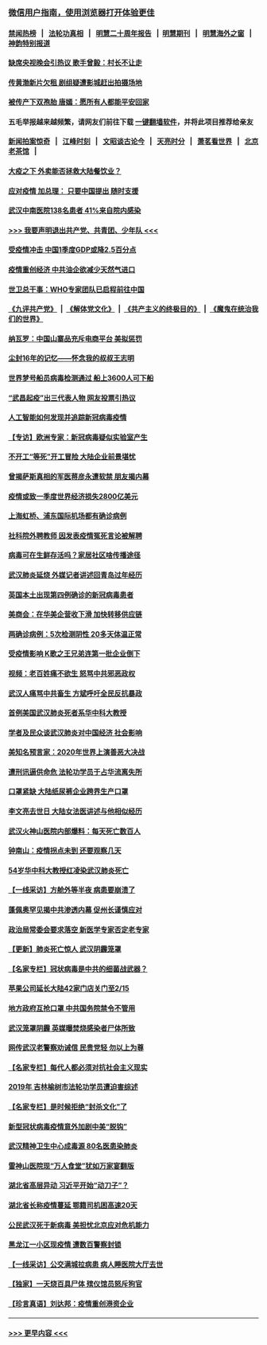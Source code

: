 ### [微信用户指南，使用浏览器打开体验更佳](https://github.com/gfw-breaker/banned-news1/blob/master/indexes/wechat-guide.md?t=0)
#### [禁闻热榜](热点新闻.md?t=0)  &nbsp;&nbsp;|&nbsp;&nbsp; [法轮功真相](https://github.com/gfw-breaker/truth/blob/master/README.md?t=0) &nbsp;&nbsp;|&nbsp;&nbsp; [明慧二十周年报告](https://github.com/gfw-breaker/mh-reports/blob/master/README.md?t=0) &nbsp;&nbsp;|&nbsp;&nbsp;[明慧期刊](https://github.com/gfw-breaker/mh-qikan) &nbsp;&nbsp;|&nbsp;&nbsp; [明慧海外之窗](https://github.com/gfw-breaker/mh-news/blob/master/README.md?t=0) &nbsp;&nbsp;|&nbsp;&nbsp; [神韵特别报道](https://github.com/gfw-breaker/mh-news/blob/master/shenyun.md?t=0)
#### [缺席央视晚会引热议 歌手曾毅：村长不让走](../pages/nsc413/n11856280.md?t=02100944) 
#### [传黄渤新片欠租 剧组疑遭影城赶出拍摄场地](../pages/nsc413/n11856400.md?t=02100944) 
#### [被传产下双孢胎 唐嫣：愿所有人都能平安回家](../pages/nsc413/n11856505.md?t=02100944) 
#### 五毛举报越来越频繁，请网友们前往下载 [一键翻墙软件](https://github.com/gfw-breaker/ssr-accounts)，并将此项目推荐给亲友
#### [新闻拍案惊奇](https://github.com/gfw-breaker/banned-news1/blob/master/pages/link4.md) &nbsp;&nbsp;|&nbsp;&nbsp; [江峰时刻](https://github.com/gfw-breaker/banned-news1/blob/master/pages/link4.md) &nbsp;&nbsp;|&nbsp;&nbsp; [文昭谈古论今](https://github.com/gfw-breaker/banned-news1/blob/master/pages/link4.md) &nbsp;&nbsp;|&nbsp;&nbsp; [天亮时分](https://github.com/gfw-breaker/banned-news1/blob/master/pages/link4.md) &nbsp;&nbsp;|&nbsp;&nbsp; [萧茗看世界](https://github.com/gfw-breaker/banned-news1/blob/master/pages/link4.md) &nbsp;&nbsp;|&nbsp;&nbsp; [北京老茶馆](https://github.com/gfw-breaker/banned-news1/blob/master/pages/link4.md) &nbsp;&nbsp;|&nbsp;&nbsp; 
#### [大疫之下 外卖能否拯救大陆餐饮业？](../pages/nsc413/n11856686.md?t=02100944) 
#### [应对疫情 加总理： 只要中国提出 随时支援](../pages/nsc413/n11856600.md?t=02100944) 
#### [武汉中南医院138名患者 41%来自院内感染](../pages/nsc413/n11856688.md?t=02100944) 
#### [>>> 我要声明退出共产党、共青团、少年队 <<<](https://github.com/begood0513/goodnews/blob/master/quit/letter.md) 
#### [受疫情冲击 中国1季度GDP或降2.5百分点](../pages/nsc413/n11856571.md?t=02100944) 
#### [疫情重创经济 中共油企欲减少天然气进口](../pages/nsc413/n11856437.md?t=02100944) 
#### [世卫总干事：WHO专家团队已启程前往中国](../pages/nsc413/n11856612.md?t=02100944) 
#### [《九评共产党》](https://github.com/begood0513/9ping.md/blob/master/README.md) &nbsp;|&nbsp; [《解体党文化》](../../../../jtdwh.md/blob/master/README.md)  &nbsp;|&nbsp; [《共产主义的终极目的》](../../../../gczydzjmd.md/blob/master/README.md) &nbsp;|&nbsp; [《魔鬼在统治我们的世界》](../../../../mgztzwmdsj.md/blob/master/README.md) 
#### [纳瓦罗：中国山寨品充斥电商平台 美拟惩罚](../pages/nsc413/n11856440.md?t=02100944) 
#### [尘封16年的记忆——怀念我的叔叔王志明](../pages/nsc413/n11856459.md?t=02100944) 
#### [世界梦号船员病毒检测通过 船上3600人可下船](../pages/nsc413/n11856520.md?t=02100944) 
#### [“武昌起疫”出三代表人物 网友投票引热议](../pages/nsc413/n11856402.md?t=02100944) 
#### [人工智能如何发现并追踪新冠病毒疫情](../pages/nsc413/n11856398.md?t=02100944) 
#### [【专访】欧洲专家：新冠病毒疑似实验室产生](../pages/nsc413/n11856378.md?t=02100944) 
#### [不开工“等死”开工冒险 大陆企业前景堪忧](../pages/nsc413/n11856312.md?t=02100944) 
#### [曾揭萨斯真相的军医蒋彦永遭软禁 朋友揭内幕](../pages/nsc413/n11856342.md?t=02100944) 
#### [疫情或致一季度世界经济损失2800亿美元](../pages/nsc413/n11855639.md?t=02100944) 
#### [上海虹桥、浦东国际机场都有确诊病例](../pages/nsc413/n11856262.md?t=02100944) 
#### [社科院外聘教师 因发表疫情冤死言论被解聘](../pages/nsc413/n11856129.md?t=02100944) 
#### [病毒可在生鲜存活吗？家居社区啥传播途径](../pages/nsc413/n11856279.md?t=02100944) 
#### [武汉肺炎延烧 外媒记者讲述回青岛过年经历](../pages/nsc413/n11856159.md?t=02100944) 
#### [英国本土出现第四例确诊的新冠病毒患者](../pages/nsc413/n11855930.md?t=02100944) 
#### [美商会：在华美企营收下滑 加快转移供应链](../pages/nsc413/n11855334.md?t=02100944) 
#### [两确诊病例：5次检测阴性 20多天体温正常](../pages/nsc413/n11855576.md?t=02100944) 
#### [受疫情影响 K歌之王兄弟连第一批企业倒下](../pages/nsc413/n11855001.md?t=02100944) 
#### [视频：老百姓痛不欲生 怒骂中共邪恶政权](../pages/nsc413/n11855080.md?t=02100944) 
#### [武汉人痛骂中共畜生 方斌呼吁全民反抗暴政](../pages/nsc413/n11855386.md?t=02100944) 
#### [首例美国武汉肺炎死者系华中科大教授](../pages/nsc413/n11855500.md?t=02100944) 
#### [学者及民众谈武汉肺炎对中国经济 社会影响](../pages/nsc413/n11855475.md?t=02100944) 
#### [美知名预言家：2020年世界上演善恶大决战](../pages/nsc413/n11855418.md?t=02100944) 
#### [遭刑讯逼供命危 法轮功学员于占华流离失所](../pages/nsc413/n11853979.md?t=02100944) 
#### [口罩紧缺 大陆纸尿裤企业跨界生产口罩](../pages/nsc413/n11854879.md?t=02100944) 
#### [李文亮去世日 大陆女法医讲述与他相似经历](../pages/nsc413/n11855213.md?t=02100944) 
#### [武汉火神山医院内部爆料：每天死亡数百人](../pages/nsc413/n11855017.md?t=02100944) 
#### [钟南山：疫情拐点未到 还要观察几天](../pages/nsc413/n11854504.md?t=02100944) 
#### [54岁华中科大教授红凌染武汉肺炎死亡](../pages/nsc413/n11854889.md?t=02100944) 
#### [【一线采访】方舱外等半夜 病患要崩溃了](../pages/nsc413/n11854786.md?t=02100944) 
#### [蓬佩奥罕见揭中共渗透内幕 促州长谨慎应对](../pages/nsc413/n11854685.md?t=02100944) 
#### [政治局常委会要求落空 新医学专家否定老专家](../pages/nsc413/n11852540.md?t=02100944) 
#### [【更新】肺炎死亡惊人 武汉阴霾笼罩](../pages/nsc413/n11801312.md?t=02100944) 
#### [【名家专栏】冠状病毒是中共的细菌战武器？](../pages/nsc413/n11854546.md?t=02100944) 
#### [苹果公司延长大陆42家门店关门至2/15](../pages/nsc413/n11854605.md?t=02100944) 
#### [地方政府互抢口罩 中共国务院禁令不管用](../pages/nsc413/n11854459.md?t=02100944) 
#### [武汉笼罩阴霾 英媒曝焚烧感染者尸体所致](../pages/nsc413/n11854482.md?t=02100944) 
#### [网传武汉老警察劝诫信 民贵党轻 勿以上为尊](../pages/nsc413/n11854494.md?t=02100944) 
#### [【名家专栏】每代人都必须对抗社会主义现实](../pages/nsc413/n11831412.md?t=02100944) 
#### [2019年 吉林榆树市法轮功学员遭迫害综述](../pages/nsc413/n11849574.md?t=02100944) 
#### [【名家专栏】是时候拒绝“封杀文化”了](../pages/nsc413/n11814093.md?t=02100944) 
#### [新型冠状病毒疫情意外加剧中美“脱钩”](../pages/nsc413/n11854475.md?t=02100944) 
#### [武汉精神卫生中心成毒源 80名医患染肺炎](../pages/nsc413/n11854415.md?t=02100944) 
#### [雷神山医院现“万人食堂”犹如万家宴翻版](../pages/nsc413/n11854454.md?t=02100944) 
#### [湖北省高层异动 习近平开始“动刀子”？](../pages/nsc413/n11854313.md?t=02100944) 
#### [湖北省长称疫情蔓延 鄂籍司机困高速20天](../pages/nsc413/n11854382.md?t=02100944) 
#### [公民武汉死于新病毒 美担忧北京应对危机能力](../pages/nsc413/n11854331.md?t=02100944) 
#### [黑龙江一小区现疫情 遭数百警察封锁](../pages/nsc413/n11854347.md?t=02100944) 
#### [【一线采访】公交满城拉病患 病人睡医院大厅去世](../pages/nsc413/n11854322.md?t=02100944) 
#### [【独家】一天烧百具尸体 殡仪馆员怒斥狗官](../pages/nsc413/n11853323.md?t=02100944) 
#### [【珍言真语】刘达邦：疫情重创港资企业](../pages/nsc413/n11854274.md?t=02100944) 

----
#### [ >>> 更早内容 <<< ](../indexes/nsc413-earlier.md)
